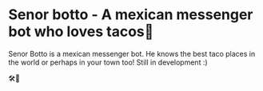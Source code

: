 # Senor botto - A mexican messenger bot who loves tacos:taco:

Senor Botto is a mexican messenger bot. He knows the best taco places in the world or perhaps in your town too!
Still in development :)

:hammer_and_wrench::robot:
